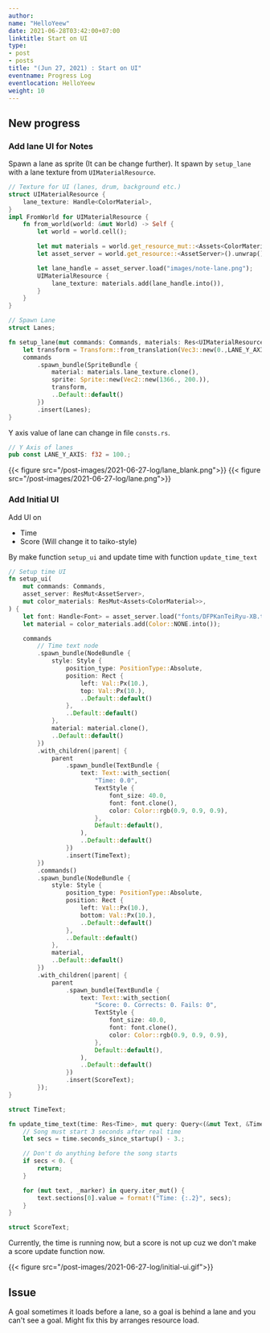 ```yaml
---
author:
name: "HelloYeew"
date: 2021-06-28T03:42:00+07:00
linktitle: Start on UI
type:
- post
- posts
title: "(Jun 27, 2021) : Start on UI"
eventname: Progress Log
eventlocation: HelloYeew
weight: 10
---
```

## New progress

### Add lane UI for Notes

Spawn a lane as sprite (It can be change further). It spawn by `setup_lane` with a lane texture from `UIMaterialResource`.

```rust
// Texture for UI (lanes, drum, background etc.)
struct UIMaterialResource {
    lane_texture: Handle<ColorMaterial>,
}
impl FromWorld for UIMaterialResource {
    fn from_world(world: &mut World) -> Self {
        let world = world.cell();

        let mut materials = world.get_resource_mut::<Assets<ColorMaterial>>().unwrap();
        let asset_server = world.get_resource::<AssetServer>().unwrap();

        let lane_handle = asset_server.load("images/note-lane.png");
        UIMaterialResource {
            lane_texture: materials.add(lane_handle.into()),
        }
    }
}

// Spawn Lane
struct Lanes;

fn setup_lane(mut commands: Commands, materials: Res<UIMaterialResource>) {
    let transform = Transform::from_translation(Vec3::new(0.,LANE_Y_AXIS, 1.));
    commands
        .spawn_bundle(SpriteBundle {
            material: materials.lane_texture.clone(),
            sprite: Sprite::new(Vec2::new(1366., 200.)),
            transform,
            ..Default::default()
        })
        .insert(Lanes);
}
```

Y axis value of lane can change in file `consts.rs`.

```rust
// Y Axis of lanes
pub const LANE_Y_AXIS: f32 = 100.;
```

{{< figure src="/post-images/2021-06-27-log/lane_blank.png">}}
{{< figure src="/post-images/2021-06-27-log/lane.png">}}

### Add Initial UI

Add UI on

- Time
- Score (Will change it to taiko-style)

By make function `setup_ui` and update time with function `update_time_text`

```rust
// Setup time UI
fn setup_ui(
    mut commands: Commands,
    asset_server: ResMut<AssetServer>,
    mut color_materials: ResMut<Assets<ColorMaterial>>,
) {
    let font: Handle<Font> = asset_server.load("fonts/DFPKanTeiRyu-XB.ttf");
    let material = color_materials.add(Color::NONE.into());

    commands
        // Time text node
        .spawn_bundle(NodeBundle {
            style: Style {
                position_type: PositionType::Absolute,
                position: Rect {
                    left: Val::Px(10.),
                    top: Val::Px(10.),
                    ..Default::default()
                },
                ..Default::default()
            },
            material: material.clone(),
            ..Default::default()
        })
        .with_children(|parent| {
            parent
                .spawn_bundle(TextBundle {
                    text: Text::with_section(
                        "Time: 0.0",
                        TextStyle {
                            font_size: 40.0,
                            font: font.clone(),
                            color: Color::rgb(0.9, 0.9, 0.9),
                        },
                        Default::default(),
                    ),
                    ..Default::default()
                })
                .insert(TimeText);
        })
        .commands()
        .spawn_bundle(NodeBundle {
            style: Style {
                position_type: PositionType::Absolute,
                position: Rect {
                    left: Val::Px(10.),
                    bottom: Val::Px(10.),
                    ..Default::default()
                },
                ..Default::default()
            },
            material,
            ..Default::default()
        })
        .with_children(|parent| {
            parent
                .spawn_bundle(TextBundle {
                    text: Text::with_section(
                        "Score: 0. Corrects: 0. Fails: 0",
                        TextStyle {
                            font_size: 40.0,
                            font: font.clone(),
                            color: Color::rgb(0.9, 0.9, 0.9),
                        },
                        Default::default(),
                    ),
                    ..Default::default()
                })
                .insert(ScoreText);
        });
}

struct TimeText;

fn update_time_text(time: Res<Time>, mut query: Query<(&mut Text, &TimeText)>) {
    // Song must start 3 seconds after real time
    let secs = time.seconds_since_startup() - 3.;

    // Don't do anything before the song starts
    if secs < 0. {
        return;
    }

    for (mut text, _marker) in query.iter_mut() {
        text.sections[0].value = format!("Time: {:.2}", secs);
    }
}

struct ScoreText;
```

Currently, the time is running now, but a score is not up cuz we don't make a score update function now.

{{< figure src="/post-images/2021-06-27-log/initial-ui.gif">}}

## Issue

A goal sometimes it loads before a lane, so a goal is behind a lane and you can't see a goal. Might fix this by arranges resource load.